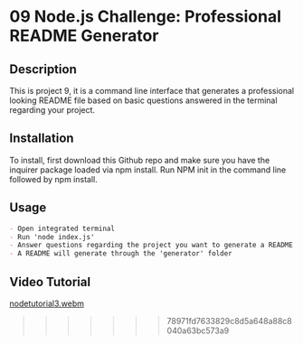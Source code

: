 # 09 Node.js Challenge: Professional README Generator

## Description

This is project 9, it is a command line interface that generates a professional looking README file based on basic questions answered in the terminal regarding your project.


## Installation


To install, first download this Github repo and make sure you have the inquirer package loaded via npm install. Run NPM init in the command line followed by npm install.


## Usage

```md
- Open integrated terminal
- Run 'node index.js'
- Answer questions regarding the project you want to generate a README for
- A README will generate through the 'generator' folder 
```

## Video Tutorial


[nodetutorial3.webm](https://user-images.githubusercontent.com/107439535/186197058-3c309ab2-8d55-491d-99b6-c89eeed56dc3.webm)
>>>>>>> 78971fd7633829c8d5a648a88c8040a63bc573a9
